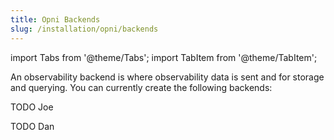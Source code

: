 ```yaml
---
title: Opni Backends
slug: /installation/opni/backends
---
```

import Tabs from '@theme/Tabs';
import TabItem from '@theme/TabItem';

An observability backend is where observability data is sent and for storage and querying.
You can currently create the following backends:
 
<Tabs>
<TabItem value="opni-monitoring" label="Opni Monitoring" default>

TODO Joe
</TabItem>
<TabItem value="opni-logging" label="Opni Logging">

TODO Dan
</TabItem>
</Tabs>
